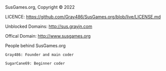 SusGames.org, Copyright © 2022

LICENCE: https://github.com/Gray486/SusGames.org/blob/live/LICENSE.md

Unblocked Domains: http://sus.grayjn.com

Offical Domain: http://www.susgames.org

People behind SusGames.org

    Gray486: Founder and main coder
    
    SugarCane69: Beginner coder
